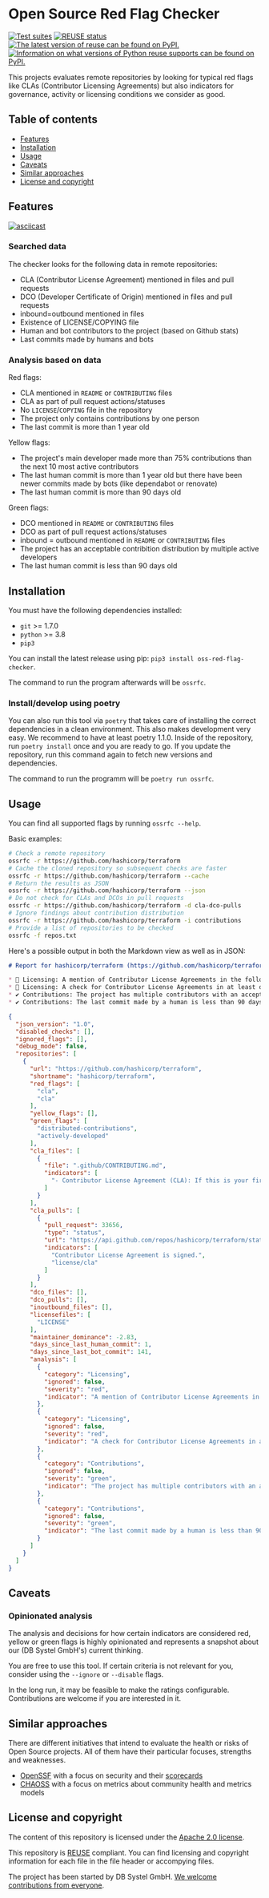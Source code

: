<!--
SPDX-FileCopyrightText: 2023 DB Systel GmbH

SPDX-License-Identifier: Apache-2.0
-->

# Open Source Red Flag Checker

[![Test suites](https://github.com/dbsystel/oss-red-flag-checker/actions/workflows/test.yaml/badge.svg)](https://github.com/dbsystel/oss-red-flag-checker/actions/workflows/test.yaml)
[![REUSE status](https://api.reuse.software/badge/github.com/dbsystel/oss-red-flag-checker)](https://api.reuse.software/info/github.com/dbsystel/oss-red-flag-checker)
[![The latest version of reuse can be found on PyPI.](https://img.shields.io/pypi/v/oss-red-flag-checker.svg)](https://pypi.org/project/oss-red-flag-checker/)
[![Information on what versions of Python reuse supports can be found on PyPI.](https://img.shields.io/pypi/pyversions/oss-red-flag-checker.svg)](https://pypi.org/project/oss-red-flag-checker/)

This projects evaluates remote repositories by looking for typical red flags like CLAs (Contributor Licensing Agreements) but also indicators for governance, activity or licensing conditions we consider as good.

## Table of contents

* [Features](#features)
* [Installation](#installation)
* [Usage](#usage)
* [Caveats](#caveats)
* [Similar approaches](#similar-approaches)
* [License and copyright](#license-and-copyright)


## Features

[![asciicast](https://asciinema.org/a/TTgMvR8kyzusNCUL7VKlCzIaT.svg)](https://asciinema.org/a/TTgMvR8kyzusNCUL7VKlCzIaT)

### Searched data

The checker looks for the following data in remote repositories:

* CLA (Contributor License Agreement) mentioned in files and pull requests
* DCO (Developer Certificate of Origin) mentioned in files and pull requests
* inbound=outbound mentioned in files
* Existence of LICENSE/COPYING file
* Human and bot contributors to the project (based on Github stats)
* Last commits made by humans and bots

### Analysis based on data

Red flags:

* CLA mentioned in `README` or `CONTRIBUTING` files
* CLA as part of pull request actions/statuses
* No `LICENSE`/`COPYING` file in the repository
* The project only contains contributions by one person
* The last commit is more than 1 year old

Yellow flags:

* The project's main developer made more than 75% contributions than the next 10 most active contributors
* The last human commit is more than 1 year old but there have been newer commits made by bots (like dependabot or renovate)
* The last human commit is more than 90 days old

Green flags:
* DCO mentioned in `README` or `CONTRIBUTING` files
* DCO as part of pull request actions/statuses
* inbound = outbound mentioned in `README` or `CONTRIBUTING` files
* The project has an acceptable contribition distribution by multiple active developers
* The last human commit is less than 90 days old


## Installation

You must have the following dependencies installed:

* `git` >= 1.7.0
* `python` >= 3.8
* `pip3`

You can install the latest release using pip: `pip3 install oss-red-flag-checker`.

The command to run the program afterwards will be `ossrfc`.

### Install/develop using poetry

You can also run this tool via `poetry` that takes care of installing the correct dependencies in a clean environment. This also makes development very easy. We recommend to have at least poetry 1.1.0. Inside of the repository, run `poetry install` once and you are ready to go. If you update the repository, run this command again to fetch new versions and dependencies.

The command to run the programm will be `poetry run ossrfc`.

## Usage

You can find all supported flags by running `ossrfc --help`.

Basic examples:

```sh
# Check a remote repository
ossrfc -r https://github.com/hashicorp/terraform
# Cache the cloned repository so subsequent checks are faster
ossrfc -r https://github.com/hashicorp/terraform --cache
# Return the results as JSON
ossrfc -r https://github.com/hashicorp/terraform --json
# Do not check for CLAs and DCOs in pull requests
ossrfc -r https://github.com/hashicorp/terraform -d cla-dco-pulls
# Ignore findings about contribution distribution
ossrfc -r https://github.com/hashicorp/terraform -i contributions
# Provide a list of repositories to be checked
ossrfc -f repos.txt
```

Here's a possible output in both the Markdown view as well as in JSON:

```md
# Report for hashicorp/terraform (https://github.com/hashicorp/terraform)

* 🚩 Licensing: A mention of Contributor License Agreements in the following file(s): .github/CONTRIBUTING.md
* 🚩 Licensing: A check for Contributor License Agreements in at least one status in pull request(s): 33656
* ✔ Contributions: The project has multiple contributors with an acceptable contribution distribution
* ✔ Contributions: The last commit made by a human is less than 90 days old (1 days)
```

```json
{
  "json_version": "1.0",
  "disabled_checks": [],
  "ignored_flags": [],
  "debug_mode": false,
  "repositories": [
    {
      "url": "https://github.com/hashicorp/terraform",
      "shortname": "hashicorp/terraform",
      "red_flags": [
        "cla",
        "cla"
      ],
      "yellow_flags": [],
      "green_flags": [
        "distributed-contributions",
        "actively-developed"
      ],
      "cla_files": [
        {
          "file": ".github/CONTRIBUTING.md",
          "indicators": [
            "- Contributor License Agreement (CLA): If this is your first contribution to Terraform you will be asked to sign the CLA."
          ]
        }
      ],
      "cla_pulls": [
        {
          "pull_request": 33656,
          "type": "status",
          "url": "https://api.github.com/repos/hashicorp/terraform/statuses/b53d89a08df10c85f6d4c546d2e54d4fab886d67",
          "indicators": [
            "Contributor License Agreement is signed.",
            "license/cla"
          ]
        }
      ],
      "dco_files": [],
      "dco_pulls": [],
      "inoutbound_files": [],
      "licensefiles": [
        "LICENSE"
      ],
      "maintainer_dominance": -2.83,
      "days_since_last_human_commit": 1,
      "days_since_last_bot_commit": 141,
      "analysis": [
        {
          "category": "Licensing",
          "ignored": false,
          "severity": "red",
          "indicator": "A mention of Contributor License Agreements in the following file(s): .github/CONTRIBUTING.md"
        },
        {
          "category": "Licensing",
          "ignored": false,
          "severity": "red",
          "indicator": "A check for Contributor License Agreements in at least one status in pull request(s): 33656"
        },
        {
          "category": "Contributions",
          "ignored": false,
          "severity": "green",
          "indicator": "The project has multiple contributors with an acceptable contribution distribution"
        },
        {
          "category": "Contributions",
          "ignored": false,
          "severity": "green",
          "indicator": "The last commit made by a human is less than 90 days old (1 days)"
        }
      ]
    }
  ]
}
```


## Caveats

### Opinionated analysis

The analysis and decisions for how certain indicators are considered red, yellow or green flags is highly opinionated and represents a snapshot about our (DB Systel GmbH's) current thinking.

You are free to use this tool. If certain criteria is not relevant for you, consider using the `--ignore` or `--disable` flags.

In the long run, it may be feasible to make the ratings configurable. Contributions are welcome if you are interested in it.


## Similar approaches

There are different initiatives that intend to evaluate the health or risks of Open Source projects. All of them have their particular focuses, strengths and weaknesses.

* [OpenSSF](https://openssf.org/) with a focus on security and their [scorecards](https://github.com/ossf/scorecard)
* [CHAOSS](https://chaoss.community/) with a focus on metrics about community health and metrics models

## License and copyright

The content of this repository is licensed under the [Apache 2.0 license](https://www.apache.org/licenses/LICENSE-2.0).

This repository is [REUSE](https://reuse.software) compliant. You can find licensing and copyright information for each file in the file header or accompying files.

The project has been started by DB Systel GmbH. [We welcome contributions from everyone](CONTRIBUTING.md).
